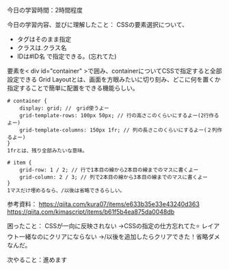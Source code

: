 今日の学習時間：2時間程度

今日の学習内容、並びに理解したこと：
CSSの要素選択について、
- タグはそのまま指定
- クラスは.クラス名
- IDは#ID名
で指定できる。(忘れてた)

要素を< div id="container" >で囲み、containerについてCSSで指定すると全部設定できる
Grid Layoutとは、画面を方眼みたいに切り刻み、どこに何を置くか指定することで簡単に配置をできる機能らしい。
```
# container {
	display: grid; //　grid使うよー
	grid-template-rows: 100px 50px; // 行の高さこのくらいにするよー(2行作るよー)
	grid-template-columns: 150px 1fr; // 列の長さこのくらいにするよー(２列作るよー)
}
1frとは、残り全部みたいな意味。
```
```
# item {
	grid-row: 1 / 2; // 行で1本目の線から2本目の線までのマスに書くよー
	grid-column: 2 / 3; // 列で2本目の線から3本目の線までのマスに書くよー
}
1マスだけ埋めるなら、/以後は省略できるらしい。
```

参考資料：
https://qiita.com/kura07/items/e633b35e33e43240d363
https://qiita.com/kimascript/items/b61f5b4ea875da0048db

困ったこと：
CSSが一向に反映されない
    →CSSの指定の仕方忘れてた:star:
レイアウト一緒なのにクリアにならない
    →/以後を追加したらクリアできた！省略ダメなんだ。

次やること：進めます